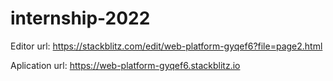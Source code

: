 # internship-2022

Editor url:
https://stackblitz.com/edit/web-platform-gyqef6?file=page2.html


Aplication url:
https://web-platform-gyqef6.stackblitz.io




